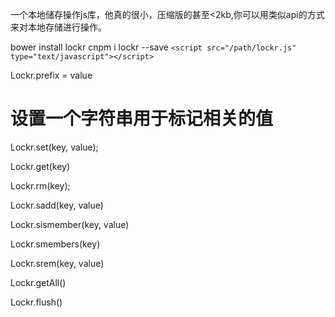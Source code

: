 一个本地储存操作js库，他真的很小，压缩版的甚至<2kb,你可以用类似api的方式来对本地存储进行操作。

<!-- 安装 -->
bower install lockr
cnpm i lockr --save
```<script src="/path/lockr.js" type="text/javascript"></script>```

<!-- API 介绍 -->
Lockr.prefix = value 
# 设置一个字符串用于标记相关的值
Lockr.set(key, value); 
<!-- 给本地储存写入值 -->
Lockr.get(key)
<!-- 读取本地储存的值，如果获取到的数值为null/undefined ?则返回设置的默认值 -->
Lockr.rm(key);
<!-- 从本地储存中移除相关数据 -->
Lockr.sadd(key, value)
<!-- 给hash key添加指定值（持续添加类似push 但具备set 自动过滤重复） -->
Lockr.sismember(key, value)
<!-- 判断某hash key 是否包含某个值 ?返回Boolean true false -->
Lockr.smembers(key)
<!-- 返回hash key下的值 -->
Lockr.srem(key, value)
<!-- 移除hash key下的指定数值 -->
Lockr.getAll()
<!-- 获取所有数据生成多维数组 (-true参数，生成json数据) -->
Lockr.flush()
<!-- 清空本地储存所有数据 -->